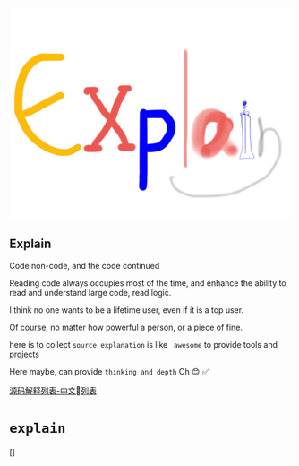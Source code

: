 ![Explain](./explain.jpg)


## Explain

Code non-code, and the code continued

Reading code always occupies most of the time, and enhance the ability to read and understand large code, read logic.

I think no one wants to be a lifetime user, even if it is a top user.

Of course, no matter how powerful a person, or a piece of fine.

here is to collect `` source explanation `` is like `` awesome`` to provide tools and projects

Here maybe, can provide `` thinking and depth `` Oh 😊 ✅ </s>

[源码解释列表-中文列表](./README.zh.md)


# ``explain``

[]

